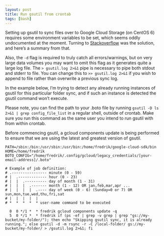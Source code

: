 ```yaml
---
layout: post
title: Run gsutil from crontab
tags: [bash]
---
```


Setting up gsutil to sync files over to Google Cloud Storage (on CentOS 6) requires some environment variables to be set, which seems oddly undocumented at the moment. Turning to [Stackoverflow](http://stackoverflow.com/questions/27439326/how-to-properly-run-gsutil-from-crontab/27480249) was the solution, and here’s a summary from that.

<!--more-->

Also, the `-d` flag is required to truly catch all errors/warnings, but on very large data volumes you may want to omit this flag as it generates quite a large log file. The `> gsutil.log 2>&1` pipe is necessary to pipe both stdout and stderr to file. You can change this to `>> gsutil.log 2>&1` if you wish to append to file rather than overwrite a previous sync log.

In the example below, I’m trying to detect any already running instances of gsutil for this particular folder sync, and if such an instance is detected the gsutil command won’t execute.

Please note, you can find the path to your .boto file by running `gsutil -D ls 2>&1 | grep config_file_list` in a regular shell, outside of crontab. Make sure you run this command as the same user you intend to run gsutil with from within crontab.

Before commencing gsutil, a gcloud components update is being performed to ensure that we are using the latest and greatest version of gsutil.

```
PATH=/sbin:/bin:/usr/sbin:/usr/bin:/home/fredrik/google-cloud-sdk/bin
HOME=/home/fredrik
BOTO_CONFIG="/home/fredrik/.config/gcloud/legacy_credentials/[your-email-address]/.boto"

# Example of job definition:
# .---------------- minute (0 - 59)
# |  .------------- hour (0 - 23)
# |  |  .---------- day of month (1 - 31)
# |  |  |  .------- month (1 - 12) OR jan,feb,mar,apr ...
# |  |  |  |  .---- day of week (0 - 6) (Sunday=0 or 7) OR sun,mon,tue,wed,thu,fri,sat
# |  |  |  |  |
# *  *  *  *  * user-name command to be executed

  0  0 */1 *  * fredrik gcloud components update -q
  5  0 */1 *  * fredrik if (ps -ef | grep -v grep | grep "gs://my-bucket/my-folder/"); then echo "Skipping gsutil sync, it is already running."; else gsutil -d -m rsync -r -C /local-folder/ gs://my-bucket/my-folder/ > /gsutil.log 2>&1; fi
```
